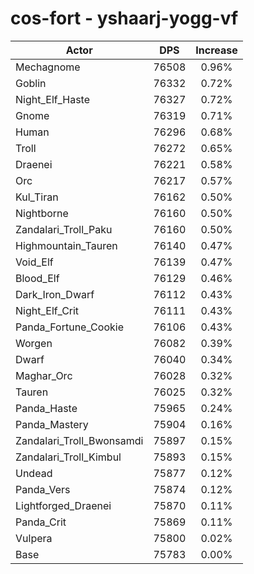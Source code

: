 # cos-fort - yshaarj-yogg-vf
| Actor | DPS | Increase |
|---|:---:|:---:|
|Mechagnome|76508|0.96%|
|Goblin|76332|0.72%|
|Night_Elf_Haste|76327|0.72%|
|Gnome|76319|0.71%|
|Human|76296|0.68%|
|Troll|76272|0.65%|
|Draenei|76221|0.58%|
|Orc|76217|0.57%|
|Kul_Tiran|76162|0.50%|
|Nightborne|76160|0.50%|
|Zandalari_Troll_Paku|76160|0.50%|
|Highmountain_Tauren|76140|0.47%|
|Void_Elf|76139|0.47%|
|Blood_Elf|76129|0.46%|
|Dark_Iron_Dwarf|76112|0.43%|
|Night_Elf_Crit|76111|0.43%|
|Panda_Fortune_Cookie|76106|0.43%|
|Worgen|76082|0.39%|
|Dwarf|76040|0.34%|
|Maghar_Orc|76028|0.32%|
|Tauren|76025|0.32%|
|Panda_Haste|75965|0.24%|
|Panda_Mastery|75904|0.16%|
|Zandalari_Troll_Bwonsamdi|75897|0.15%|
|Zandalari_Troll_Kimbul|75893|0.15%|
|Undead|75877|0.12%|
|Panda_Vers|75874|0.12%|
|Lightforged_Draenei|75870|0.11%|
|Panda_Crit|75869|0.11%|
|Vulpera|75800|0.02%|
|Base|75783|0.00%|

